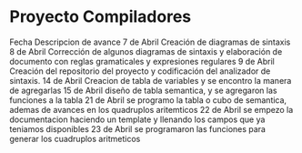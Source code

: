 <h1>Proyecto Compiladores</h1>

Fecha	        Descripcion de avance
7 de Abril	    Creación de diagramas de sintaxis
8 de Abril	    Corrección de algunos diagramas de sintaxis y elaboración de documento con reglas gramaticales y expresiones regulares
9 de Abril	    Creación del repositorio del proyecto y codificación del analizador de sintaxis.
14 de Abril	    Creacion de tabla de variables y se encontro la manera de agregarlas
15 de Abril	    diseño de tabla semantica, y se agregaron las funciones a la tabla
21 de Abril	    se programo la tabla o cubo de semantica, ademas de avances en los quadruplos aritemticos
22 de Abril	    se empezo la documentacion haciendo un template y llenando los campos que ya teniamos disponibles
23 de Abril	    se programaron las funciones para generar los cuadruplos aritmeticos
